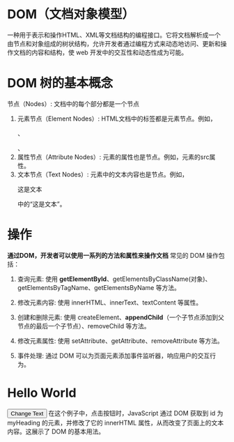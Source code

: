 # DOM（文档对象模型）
一种用于表示和操作HTML、XML等文档结构的编程接口。它将文档解析成一个由节点和对象组成的树状结构，允许开发者通过编程方式来动态地访问、更新和操作文档的内容和结构，使 web 开发中的交互性和动态性成为可能。


# DOM 树的基本概念
节点（Nodes）: 文档中的每个部分都是一个节点  
1. 元素节点（Element Nodes）: HTML文档中的标签都是元素节点。例如，<p>、<div>、<span>   
2. 属性节点（Attribute Nodes）: 元素的属性也是节点。例如，<img src>元素的src属性。
3. 文本节点（Text Nodes）: 元素中的文本内容也是节点。例如，<p>这是文本</p>中的“这是文本”。

# 操作
**通过DOM，开发者可以使用一系列的方法和属性来操作文档**
常见的 DOM 操作包括： 
1. 查询元素: 使用 **getElementById**、getElementsByClassName(对象)、getElementsByTagName、getElementsByName 等方法。 

2. 修改元素内容: 使用 innerHTML、innerText、textContent 等属性。

3. 创建和删除元素: 使用 createElement、**appendChild**（一个子节点添加到父节点的最后一个子节点）、removeChild 等方法。

4. 修改元素属性: 使用 setAttribute、getAttribute、removeAttribute 等方法。

5. 事件处理: 通过 DOM 可以为页面元素添加事件监听器，响应用户的交互行为。


<!DOCTYPE html>
<html>
<head>
  <title>DOM Example</title>
</head>
<body>

  <h1 id="myHeading">Hello World</h1>
  <button onclick="changeText()">Change Text</button>

  <script>
    function changeText() {
      var heading = document.getElementById("myHeading");
      heading.innerHTML = "New Text!";
    }
  </script>

</body>
</html>
在这个例子中，点击按钮时，JavaScript 通过 DOM 获取到 id 为 myHeading 的元素，并修改了它的 innerHTML 属性，从而改变了页面上的文本内容。这展示了 DOM 的基本用法。